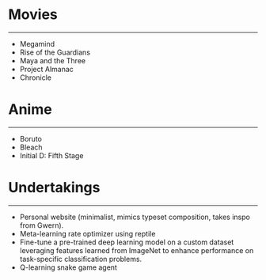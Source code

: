 # Movies
---
- Megamind
- Rise of the Guardians
- Maya and the Three
- Project Almanac
- Chronicle

# Anime
---
- Boruto
- Bleach
- Initial D: Fifth Stage

# Undertakings
---
- Personal website (minimalist, mimics typeset composition, takes inspo from Gwern).
- Meta-learning rate optimizer using reptile
- Fine-tune a pre-trained deep learning model on a custom dataset leveraging features learned from ImageNet to enhance performance on task-specific classification problems.
- Q-learning snake game agent